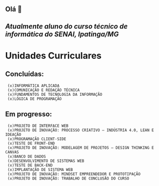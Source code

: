 ## Olá 👋

## _Atualmente aluno do curso técnico de informática do **SENAI**, Ipatinga/MG_

# **Unidades Curriculares**

## **Concluídas:**
     (x)INFORMÁTICA APLICADA
     (x)COMUNICAÇÃO E REDAÇÃO TÉCNICA
     (x)FUNDAMENTOS DE TECNOLOGIA DA INFORMAÇÃO
     (x)LÓGICA DE PROGRAMAÇÃO
## **Em progresso:**
     (x)PROJETO DE INTERFACE WEB
     (x)PROJETO DE INOVAÇÃO: PROCESSO CRIATIVO – INDÚSTRIA 4.0, LEAN E IDEAÇÃO
     (x)PROGRAMAÇÃO CLIENT-SIDE
     (x)TESTE DE FRONT-END
     (x)PROJETO DE INOVAÇÃO: MODELAGEM DE PROJETOS – DESIGN THINKING E CANVAS
     (x)BANCO DE DADOS
     (x)DESENVOLVIMENTO DE SISTEMAS WEB
     (x)TESTE DE BACK-END
     (x)IMPLANTAÇÃO DE SISTEMA WEB
     (x)PROJETO DE INOVAÇÃO: MINDSET EMPREENDEDOR E PROTOTIPAÇÃO
     (x)PROJETO DE INOVAÇÃO: TRABALHO DE CONCLUSÃO DO CURSO
     
